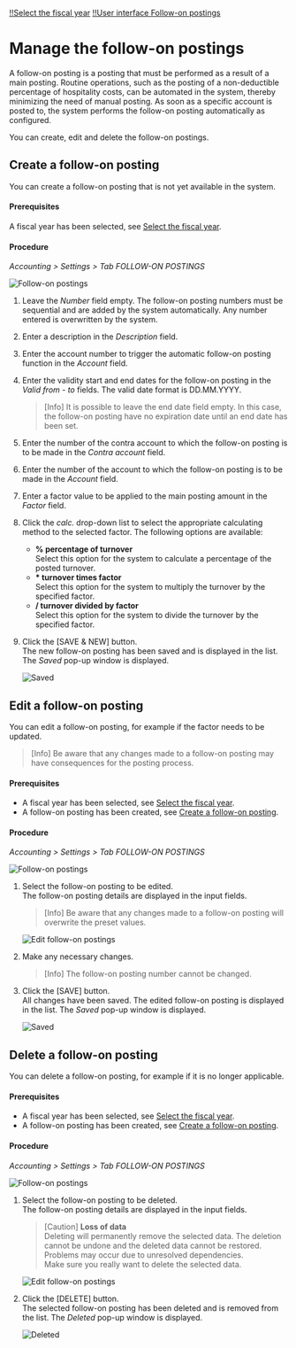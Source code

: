 [!!Select the fiscal year](../Operation/01_SelectFiscalYear.md)
[!!User interface Follow-on postings](../UserInterface/02g_FollowOnBookings.md)  

# Manage the follow-on postings

A follow-on posting is a posting that must be performed as a result of a main posting. Routine operations, such as the posting of a non-deductible percentage of hospitality costs, can be automated in the system, thereby minimizing the need of manual posting. As soon as a specific account is posted to, the system performs the follow-on posting automatically as configured.

You can create, edit and delete the follow-on postings.



##  Create a follow-on posting

You can create a follow-on posting that is not yet available in the system.

#### Prerequisites

A fiscal year has been selected, see [Select the fiscal year](../Operation/01_SelectFiscalYear.md).

#### Procedure

*Accounting > Settings > Tab FOLLOW-ON POSTINGS*

![Follow-on postings](../../Assets/Screenshots/RetailSuiteAccounting/Settings/FollowOnBookings/FollowOnBookings.png "[Follow-on postings]")

1. Leave the *Number* field empty. The follow-on posting numbers must be sequential and are added by the system automatically. Any number entered is overwritten by the system.

2. Enter a description in the *Description* field.    

3. Enter the account number to trigger the automatic follow-on posting function in the *Account* field.  

4. Enter the validity start and end dates for the follow-on posting in the *Valid from - to* fields. The valid date format is DD.MM.YYYY.  

    > [Info] It is possible to leave the end date field empty. In this case, the follow-on posting have no expiration date until an end date has been set.

5. Enter the number of the contra account to which the follow-on posting is to be made in the *Contra account* field.

6. Enter the number of the account to which the follow-on posting is to be made in the *Account* field.

7. Enter a factor value to be applied to the main posting amount in the *Factor* field.

8. Click the *calc.* drop-down list to select the appropriate calculating method to the selected factor.   The following options are available:  

    - **% percentage of turnover**  
        Select this option for the system to calculate a percentage of the posted turnover.
    - **\* turnover times factor**  
        Select this option for the system to multiply the turnover by the specified factor.
    - **/ turnover divided by factor**  
        Select this option for the system to divide the turnover by the specified factor.

  [comment]: <> (Divide scheint nicht zu funktionieren. Bug Ticket?)

9. Click the [SAVE & NEW] button.  
    The new follow-on posting has been saved and is displayed in the list. The *Saved* pop-up window is displayed.

    ![Saved](../../Assets/Screenshots/RetailSuiteAccounting/Settings/FollowOnBookings/Saved.png "[Saved]")



##  Edit a follow-on posting

You can edit a follow-on posting, for example if the factor needs to be updated.  

> [Info] Be aware that any changes made to a follow-on posting may have consequences for the posting process.

#### Prerequisites

- A fiscal year has been selected, see [Select the fiscal year](../Operation/01_SelectFiscalYear.md).
- A follow-on posting has been created, see [Create a follow-on posting](#create-a-follow-on-posting).

#### Procedure

*Accounting > Settings > Tab FOLLOW-ON POSTINGS*

![Follow-on postings](../../Assets/Screenshots/RetailSuiteAccounting/Settings/FollowOnBookings/FollowOnBookings.png "[Follow-on postings]")

1. Select the follow-on posting to be edited.  
    The follow-on posting details are displayed in the input fields.

    > [Info] Be aware that any changes made to a follow-on posting will overwrite the preset values.

    ![Edit follow-on postings](../../Assets/Screenshots/RetailSuiteAccounting/Settings/FollowOnBookings/EditFollowOnBooking.png "[Edit follow-on postings]")

2. Make any necessary changes.  

    > [Info] The follow-on posting number cannot be changed.

3. Click the [SAVE] button.  
    All changes have been saved. The edited follow-on posting is displayed in the list. The *Saved* pop-up window is displayed.

    ![Saved](../../Assets/Screenshots/RetailSuiteAccounting/Settings/FollowOnBookings/Saved.png "[Saved]")



##  Delete a follow-on posting

You can delete a follow-on posting, for example if it is no longer applicable.

#### Prerequisites

- A fiscal year has been selected, see [Select the fiscal year](../Operation/01_SelectFiscalYear.md).
- A follow-on posting has been created, see [Create a follow-on posting](#create-a-follow-on-posting).

#### Procedure

*Accounting > Settings > Tab FOLLOW-ON POSTINGS*

![Follow-on postings](../../Assets/Screenshots/RetailSuiteAccounting/Settings/FollowOnBookings/FollowOnBookings.png "[Follow-on postings]")

1. Select the follow-on posting to be deleted.  
    The follow-on posting details are displayed in the input fields.

    > [Caution] **Loss of data**   
    Deleting will permanently remove the selected data. The deletion cannot be undone and the deleted data cannot be restored.       
    Problems may occur due to unresolved dependencies.   
    Make sure you really want to delete the selected data.

    ![Edit follow-on postings](../../Assets/Screenshots/RetailSuiteAccounting/Settings/FollowOnBookings/EditFollowOnBooking.png "[Edit follow-on postings]")

2. Click the [DELETE] button.  
    The selected follow-on posting has been deleted and is removed from the list. The *Deleted* pop-up window is displayed.

    ![Deleted](../../Assets/Screenshots/RetailSuiteAccounting/Settings/CostAccounting/Deleted.png "[Deleted]")
